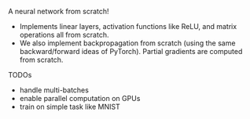 A neural network from scratch! 
- Implements linear layers, activation functions like ReLU, and matrix operations all from scratch. 
- We also implement backpropagation from scratch (using the same backward/forward ideas of PyTorch). Partial gradients are computed from scratch.

TODOs
- handle multi-batches
- enable parallel computation on GPUs
- train on simple task like MNIST

